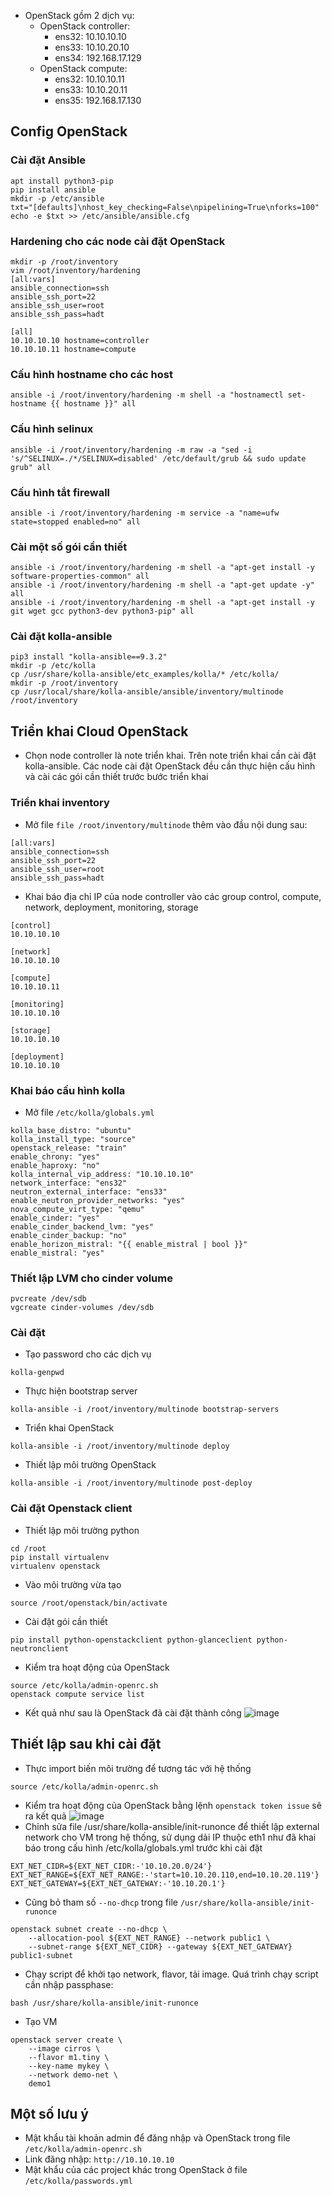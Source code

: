 - OpenStack gồm 2 dịch vụ:
  - OpenStack controller:
    - ens32: 10.10.10.10
    - ens33: 10.10.20.10
    - ens34: 192.168.17.129
  - OpenStack compute:
    - ens32: 10.10.10.11
    - ens33: 10.10.20.11
    - ens35: 192.168.17.130
## Config OpenStack
### Cài đặt Ansible
```
apt install python3-pip
pip install ansible
mkdir -p /etc/ansible
txt="[defaults]\nhost_key_checking=False\npipelining=True\nforks=100"
echo -e $txt >> /etc/ansible/ansible.cfg
```
### Hardening cho các node cài đặt OpenStack
```
mkdir -p /root/inventory
vim /root/inventory/hardening
[all:vars]
ansible_connection=ssh
ansible_ssh_port=22
ansible_ssh_user=root
ansible_ssh_pass=hadt

[all]
10.10.10.10 hostname=controller
10.10.10.11 hostname=compute
```
### Cấu hình hostname cho các host
```
ansible -i /root/inventory/hardening -m shell -a "hostnamectl set-hostname {{ hostname }}" all
```
### Cấu hình selinux
```
ansible -i /root/inventory/hardening -m raw -a "sed -i 's/^SELINUX=./*/SELINUX=disabled' /etc/default/grub && sudo update grub" all
```
### Cấu hình tắt firewall 
```
ansible -i /root/inventory/hardening -m service -a "name=ufw state=stopped enabled=no" all
```
### Cài một số gói cần thiết
```
ansible -i /root/inventory/hardening -m shell -a "apt-get install -y software-properties-common" all
ansible -i /root/inventory/hardening -m shell -a "apt-get update -y" all
ansible -i /root/inventory/hardening -m shell -a "apt-get install -y git wget gcc python3-dev python3-pip" all
```
### Cài đặt kolla-ansible
```
pip3 install "kolla-ansible==9.3.2"
mkdir -p /etc/kolla
cp /usr/share/kolla-ansible/etc_examples/kolla/* /etc/kolla/
mkdir -p /root/inventory
cp /usr/local/share/kolla-ansible/ansible/inventory/multinode /root/inventory
```
## Triển khai Cloud OpenStack
- Chọn node controller là note triển khai. Trên note triển khai cần cài đặt kolla-ansible. Các node cài đặt OpenStack đều cần thực hiện cấu hình và cài các gói cần thiết trước bước triển khai
### Triển khai inventory
- Mở file `file /root/inventory/multinode` thêm vào đầu nội dung sau:
```
[all:vars]
ansible_connection=ssh
ansible_ssh_port=22
ansible_ssh_user=root
ansible_ssh_pass=hadt
```
- Khai báo địa chỉ IP của node controller vào các group control, compute, network, deployment, monitoring, storage
```
[control]
10.10.10.10

[network]
10.10.10.10

[compute]
10.10.10.11

[monitoring]
10.10.10.10

[storage]
10.10.10.10

[deployment]
10.10.10.10
```
### Khai báo cấu hình kolla
- Mở file `/etc/kolla/globals.yml`
```
kolla_base_distro: "ubuntu"
kolla_install_type: "source"
openstack_release: "train"
enable_chrony: "yes"
enable_haproxy: "no"
kolla_internal_vip_address: "10.10.10.10"
network_interface: "ens32"
neutron_external_interface: "ens33"
enable_neutron_provider_networks: "yes"
nova_compute_virt_type: "qemu"
enable_cinder: "yes"
enable_cinder_backend_lvm: "yes"
enable_cinder_backup: "no"
enable_horizon_mistral: "{{ enable_mistral | bool }}"
enable_mistral: "yes"
```
### Thiết lập LVM cho cinder volume
```
pvcreate /dev/sdb
vgcreate cinder-volumes /dev/sdb
```
### Cài đặt
- Tạo password cho các dịch vụ
```
kolla-genpwd
```
- Thực hiện bootstrap server
```
kolla-ansible -i /root/inventory/multinode bootstrap-servers
```
- Triển khai OpenStack
```
kolla-ansible -i /root/inventory/multinode deploy
```
- Thiết lập môi trường OpenStack
```
kolla-ansible -i /root/inventory/multinode post-deploy
```
### Cài đặt Openstack client
- Thiết lập môi trường python
```
cd /root
pip install virtualenv
virtualenv openstack
```
- Vào môi trường vừa tạo
```
source /root/openstack/bin/activate
```
- Cài đặt gói cần thiết
```
pip install python-openstackclient python-glanceclient python-neutronclient
```
- Kiểm tra hoạt động của OpenStack
```
source /etc/kolla/admin-openrc.sh
openstack compute service list
```
- Kết quả như sau là OpenStack đã cài đặt thành công
![image](https://github.com/DinhHa1011/OpenStack/assets/119484840/0d256845-5f09-4087-ae87-37d4e14cc025)
## Thiết lập sau khi cài đặt
- Thực import biến môi trường để tương tác với hệ thống
```
source /etc/kolla/admin-openrc.sh
```
- Kiểm tra hoạt động của OpenStack bằng lệnh `openstack token issue` sẽ ra kết quả
![image](https://github.com/DinhHa1011/OpenStack/assets/119484840/aa2d2705-ce71-4913-869f-b2db30935ac0)
- Chỉnh sửa file /usr/share/kolla-ansible/init-runonce để thiết lập external network cho VM trong hệ thống, sử dụng dải IP thuộc eth1 như đã khai báo trong cấu hình /etc/kolla/globals.yml trước khi cài đặt
```
EXT_NET_CIDR=${EXT_NET_CIDR:-'10.10.20.0/24'}
EXT_NET_RANGE=${EXT_NET_RANGE:-'start=10.10.20.110,end=10.10.20.119'}
EXT_NET_GATEWAY=${EXT_NET_GATEWAY:-'10.10.20.1'}
```
- Cũng bỏ tham số `--no-dhcp` trong file `/usr/share/kolla-ansible/init-runonce`
```
openstack subnet create --no-dhcp \
    --allocation-pool ${EXT_NET_RANGE} --network public1 \
    --subnet-range ${EXT_NET_CIDR} --gateway ${EXT_NET_GATEWAY} public1-subnet
```
- Chạy script để khởi tạo network, flavor, tải image. Quá trình chạy script cần nhập passphase:
```
bash /usr/share/kolla-ansible/init-runonce
```
- Tạo VM
```
openstack server create \
    --image cirros \
    --flavor m1.tiny \
    --key-name mykey \
    --network demo-net \
    demo1
```
## Một số lưu ý
- Mật khẩu tài khoản admin để đăng nhập và OpenStack trong file `/etc/kolla/admin-openrc.sh`
- Link đăng nhập: `http://10.10.10.10`
- Mật khẩu của các project khác trong OpenStack ở file `/etc/kolla/passwords.yml`
